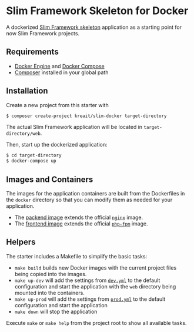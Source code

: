 # Slim Framework Skeleton for Docker

A dockerized [Slim Framework skeleton](https://github.com/slimphp/Slim-Skeleton) application as
a starting point for now Slim Framework projects.

## Requirements

- [Docker Engine](https://docs.docker.com/engine/installation/) and
  [Docker Compose](https://docs.docker.com/compose/)
- [Composer](https://getcomposer.org/) installed in your global path

## Installation

Create a new project from this starter with

```bash
$ composer create-project kreait/slim-docker target-directory
```

The actual Slim Framework application will be located in `target-directory/web`.

Then, start up the dockerized application:

```bash
$ cd target-directory
$ docker-compose up
```

## Images and Containers

The images for the application containers are built from the Dockerfiles in
the `docker` directory so that you can modify them as needed for your
application.

- The [packend image](docker/web/backend/Dockerfile) extends the official
  [`nginx`](https://hub.docker.com/_/nginx/) image.
- The [frontend image](docker/web/backend/Dockerfile) extends the official
  [`php-fpm`](https://hub.docker.com/_/php/) image.

## Helpers

The starter includes a Makefile to simplify the basic tasks:

- `make build` builds new Docker images with the current project files being copied
  into the images.
- `make up-dev` will add the settings from [`dev.yml`](dev.yml) to the
  default configuration and start the application with the `web` directory being
  mounted into the containers.
- `make up-prod` will add the settings from [`prod.yml`](prod.yml) to the
  default configuration and start the application
- `make down` will stop the application

Execute `make` or `make help` from the project root to show all available tasks.
